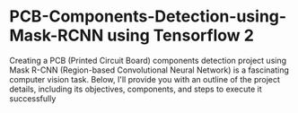 # PCB-Components-Detection-using-Mask-RCNN using Tensorflow 2
Creating a PCB (Printed Circuit Board) components detection project using Mask R-CNN (Region-based Convolutional Neural Network) is a fascinating computer vision task. Below, I'll provide you with an outline of the project details, including its objectives, components, and steps to execute it successfully
